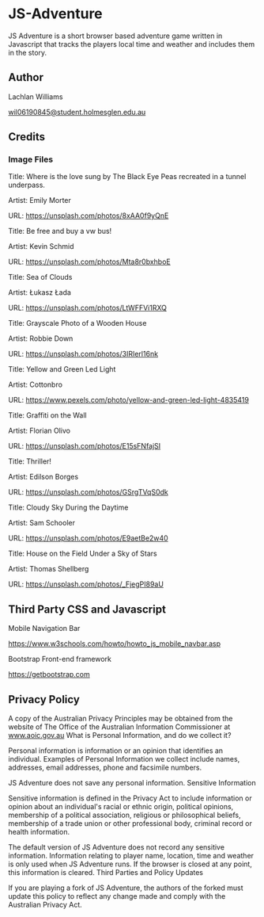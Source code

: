 # JS-Adventure

JS Adventure is a short browser based adventure game written in Javascript that tracks the players local time and weather and includes them in the story.

## Author

Lachlan Williams

wil06190845@student.holmesglen.edu.au

## Credits

### Image Files

Title: Where is the love sung by The Black Eye Peas recreated in a tunnel underpass.

Artist: Emily Morter

URL: https://unsplash.com/photos/8xAA0f9yQnE

Title: Be free and buy a vw bus!

Artist: Kevin Schmid

URL: https://unsplash.com/photos/Mta8r0bxhboE

Title: Sea of Clouds

Artist: Łukasz Łada

URL: https://unsplash.com/photos/LtWFFVi1RXQ

Title: Grayscale Photo of a Wooden House

Artist: Robbie Down

URL: https://unsplash.com/photos/3IRIerl16nk

Title: Yellow and Green Led Light

Artist: Cottonbro

URL: https://www.pexels.com/photo/yellow-and-green-led-light-4835419

Title: Graffiti on the Wall

Artist: Florian Olivo

URL: https://unsplash.com/photos/E15sFNfajSI

Title: Thriller!

Artist: Edilson Borges

URL: https://unsplash.com/photos/GSrgTVqS0dk

Title: Cloudy Sky During the Daytime

Artist: Sam Schooler

URL: https://unsplash.com/photos/E9aetBe2w40

Title: House on the Field Under a Sky of Stars

Artist: Thomas Shellberg 

URL: https://unsplash.com/photos/_FjegPI89aU

## Third Party CSS and Javascript

Mobile Navigation Bar

https://www.w3schools.com/howto/howto_js_mobile_navbar.asp

Bootstrap Front-end framework

https://getbootstrap.com

## Privacy Policy

A copy of the Australian Privacy Principles may be obtained from the website of The Office of the Australian Information Commissioner at www.aoic.gov.au
What is Personal Information, and do we collect it?

Personal information is information or an opinion that identifies an individual. Examples of Personal Information we collect include names, addresses, email addresses, phone and facsimile numbers.

JS Adventure does not save any personal information.
Sensitive Information

Sensitive information is defined in the Privacy Act to include information or opinion about an individual's racial or ethnic origin, political opinions, membership of a political association, religious or philosophical beliefs, membership of a trade union or other professional body, criminal record or health information.

The default version of JS Adventure does not record any sensitive information. Information relating to player name, location, time and weather is only used when JS Adventure runs. If the browser is closed at any point, this information is cleared.
Third Parties and Policy Updates

If you are playing a fork of JS Adventure, the authors of the forked must update this policy to reflect any change made and comply with the Australian Privacy Act.